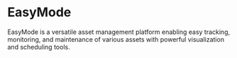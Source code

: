 # EasyMode
EasyMode is a versatile asset management platform enabling easy tracking, monitoring, and maintenance of various assets with powerful visualization and scheduling tools.
